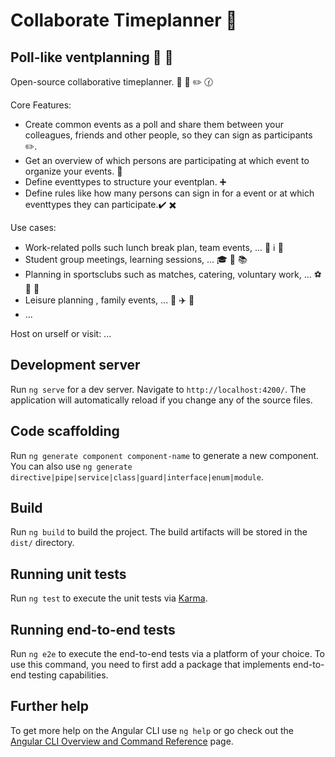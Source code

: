 # Collaborate Timeplanner :date:

## Poll-like ventplanning :rocket: :calendar: 

Open-source collaborative timeplanner. :calendar: :date: :pencil2: :clock130:

Core Features:

- Create common events as a poll and share them between your colleagues, friends and other people, so they can sign as participants :pencil2:.
- Get an overview of which persons are participating at which event to organize your events. :calendar:
- Define eventtypes to structure your eventplan. :heavy_plus_sign:
- Define rules like how many persons can sign in for a event or at which eventtypes they can participate.:heavy_check_mark: :heavy_multiplication_x:

Use cases:

- Work-related polls such lunch break plan, team events, ... :office: :information_source: :repeat:
- Student group meetings, learning sessions, ... :mortar_board: :school: :books:
- Planning in sportsclubs such as matches, catering, voluntary work, ... :soccer: :bicyclist: :basketball:
- Leisure planning , family events, ... :bowling: :airplane: :roller_coaster:
- ...

Host on urself or visit: ...

## Development server

Run `ng serve` for a dev server. Navigate to `http://localhost:4200/`. The application will automatically reload if you change any of the source files.

## Code scaffolding

Run `ng generate component component-name` to generate a new component. You can also use `ng generate directive|pipe|service|class|guard|interface|enum|module`.

## Build

Run `ng build` to build the project. The build artifacts will be stored in the `dist/` directory.

## Running unit tests

Run `ng test` to execute the unit tests via [Karma](https://karma-runner.github.io).

## Running end-to-end tests

Run `ng e2e` to execute the end-to-end tests via a platform of your choice. To use this command, you need to first add a package that implements end-to-end testing capabilities.

## Further help

To get more help on the Angular CLI use `ng help` or go check out the [Angular CLI Overview and Command Reference](https://angular.io/cli) page.
